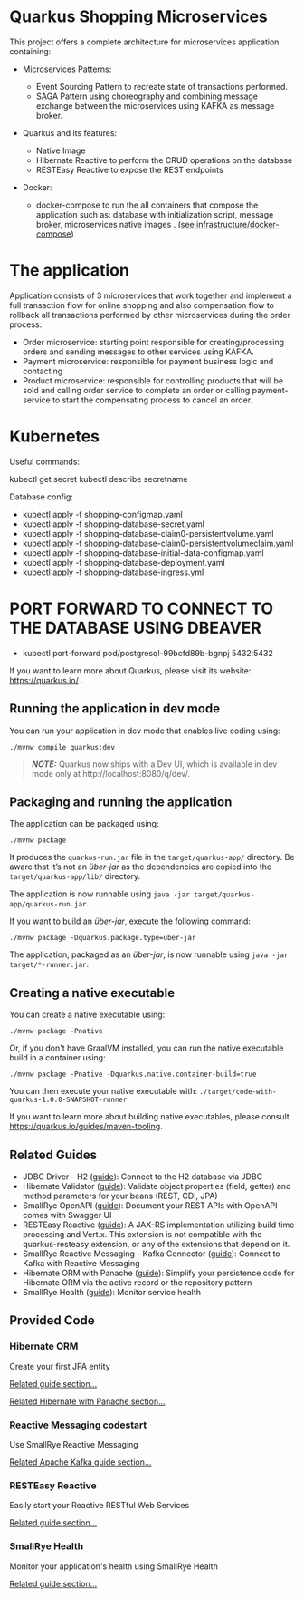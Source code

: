 # Quarkus Shopping Microservices

This project offers a complete architecture for microservices application containing:

* Microservices Patterns:
    - Event Sourcing Pattern to recreate state of transactions performed.
    - SAGA Pattern using choreography and combining message exchange between the microservices using KAFKA as message broker.
  

* Quarkus and its features:
    - Native Image
    - Hibernate Reactive to perform the CRUD operations on the database
    - RESTEasy Reactive to expose the REST endpoints

    
* Docker:
    - docker-compose to run the all containers that compose the application such as: database with initialization script, message broker, microservices native images .
     ([see infrastructure/docker-compose](./infrastructure/docker-compose))


# The application
Application consists of 3 microservices that work together and implement a full transaction flow for online shopping and also compensation flow to rollback all transactions performed by other microservices during the order process:
    
- Order microservice: starting point responsible for creating/processing orders and sending messages to other services using KAFKA.
- Payment microservice: responsible for payment business logic and contacting 
- Product microservice: responsible for controlling products that will be sold and calling order service to complete an order or calling payment-service to start the compensating process to cancel an order.






# Kubernetes

Useful commands:

kubectl get secret
kubectl describe secretname


Database config:

- kubectl apply -f shopping-configmap.yaml
- kubectl apply -f shopping-database-secret.yaml 
- kubectl apply -f shopping-database-claim0-persistentvolume.yaml
- kubectl apply -f shopping-database-claim0-persistentvolumeclaim.yaml
- kubectl apply -f shopping-database-initial-data-configmap.yaml
- kubectl apply -f shopping-database-deployment.yaml
- kubectl apply -f shopping-database-ingress.yml


# PORT FORWARD TO CONNECT TO THE DATABASE USING DBEAVER
- kubectl port-forward pod/postgresql-99bcfd89b-bgnpj 5432:5432



If you want to learn more about Quarkus, please visit its website: https://quarkus.io/ .

## Running the application in dev mode

You can run your application in dev mode that enables live coding using:
```shell script
./mvnw compile quarkus:dev
```

> **_NOTE:_**  Quarkus now ships with a Dev UI, which is available in dev mode only at http://localhost:8080/q/dev/.

## Packaging and running the application

The application can be packaged using:
```shell script
./mvnw package
```
It produces the `quarkus-run.jar` file in the `target/quarkus-app/` directory.
Be aware that it’s not an _über-jar_ as the dependencies are copied into the `target/quarkus-app/lib/` directory.

The application is now runnable using `java -jar target/quarkus-app/quarkus-run.jar`.

If you want to build an _über-jar_, execute the following command:
```shell script
./mvnw package -Dquarkus.package.type=uber-jar
```

The application, packaged as an _über-jar_, is now runnable using `java -jar target/*-runner.jar`.

## Creating a native executable

You can create a native executable using:
```shell script
./mvnw package -Pnative
```

Or, if you don't have GraalVM installed, you can run the native executable build in a container using:
```shell script
./mvnw package -Pnative -Dquarkus.native.container-build=true
```

You can then execute your native executable with: `./target/code-with-quarkus-1.0.0-SNAPSHOT-runner`

If you want to learn more about building native executables, please consult https://quarkus.io/guides/maven-tooling.

## Related Guides

- JDBC Driver - H2 ([guide](https://quarkus.io/guides/datasource)): Connect to the H2 database via JDBC
- Hibernate Validator ([guide](https://quarkus.io/guides/validation)): Validate object properties (field, getter) and method parameters for your beans (REST, CDI, JPA)
- SmallRye OpenAPI ([guide](https://quarkus.io/guides/openapi-swaggerui)): Document your REST APIs with OpenAPI - comes with Swagger UI
- RESTEasy Reactive ([guide](https://quarkus.io/guides/resteasy-reactive)): A JAX-RS implementation utilizing build time processing and Vert.x. This extension is not compatible with the quarkus-resteasy extension, or any of the extensions that depend on it.
- SmallRye Reactive Messaging - Kafka Connector ([guide](https://quarkus.io/guides/kafka-reactive-getting-started)): Connect to Kafka with Reactive Messaging
- Hibernate ORM with Panache ([guide](https://quarkus.io/guides/hibernate-orm-panache)): Simplify your persistence code for Hibernate ORM via the active record or the repository pattern
- SmallRye Health ([guide](https://quarkus.io/guides/microprofile-health)): Monitor service health

## Provided Code

### Hibernate ORM

Create your first JPA entity

[Related guide section...](https://quarkus.io/guides/hibernate-orm)

[Related Hibernate with Panache section...](https://quarkus.io/guides/hibernate-orm-panache)


### Reactive Messaging codestart

Use SmallRye Reactive Messaging

[Related Apache Kafka guide section...](https://quarkus.io/guides/kafka-reactive-getting-started)


### RESTEasy Reactive

Easily start your Reactive RESTful Web Services

[Related guide section...](https://quarkus.io/guides/getting-started-reactive#reactive-jax-rs-resources)

### SmallRye Health

Monitor your application's health using SmallRye Health

[Related guide section...](https://quarkus.io/guides/smallrye-health)
